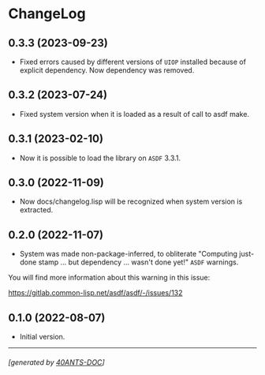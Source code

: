 <a id="x-2840ANTS-ASDF-SYSTEM-DOCS-2FCHANGELOG-3A-40CHANGELOG-2040ANTS-DOC-2FLOCATIVES-3ASECTION-29"></a>

# ChangeLog

<a id="x-2840ANTS-ASDF-SYSTEM-DOCS-2FCHANGELOG-3A-3A-7C0-2E3-2E3-7C-2040ANTS-DOC-2FLOCATIVES-3ASECTION-29"></a>

## 0.3.3 (2023-09-23)

* Fixed errors caused by different versions of `UIOP` installed because of explicit dependency. Now dependency was removed.

<a id="x-2840ANTS-ASDF-SYSTEM-DOCS-2FCHANGELOG-3A-3A-7C0-2E3-2E2-7C-2040ANTS-DOC-2FLOCATIVES-3ASECTION-29"></a>

## 0.3.2 (2023-07-24)

* Fixed system version when it is loaded as a result of call to asdf make.

<a id="x-2840ANTS-ASDF-SYSTEM-DOCS-2FCHANGELOG-3A-3A-7C0-2E3-2E1-7C-2040ANTS-DOC-2FLOCATIVES-3ASECTION-29"></a>

## 0.3.1 (2023-02-10)

* Now it is possible to load the library on `ASDF` 3.3.1.

<a id="x-2840ANTS-ASDF-SYSTEM-DOCS-2FCHANGELOG-3A-3A-7C0-2E3-2E0-7C-2040ANTS-DOC-2FLOCATIVES-3ASECTION-29"></a>

## 0.3.0 (2022-11-09)

* Now docs/changelog.lisp will be recognized when system version is extracted.

<a id="x-2840ANTS-ASDF-SYSTEM-DOCS-2FCHANGELOG-3A-3A-7C0-2E2-2E0-7C-2040ANTS-DOC-2FLOCATIVES-3ASECTION-29"></a>

## 0.2.0 (2022-11-07)

* System was made non-package-inferred, to obliterate
"Computing just-done stamp ... but dependency ... wasn't done yet!" `ASDF` warnings.

You will find more information about this warning in this issue:

https://gitlab.common-lisp.net/asdf/asdf/-/issues/132

<a id="x-2840ANTS-ASDF-SYSTEM-DOCS-2FCHANGELOG-3A-3A-7C0-2E1-2E0-7C-2040ANTS-DOC-2FLOCATIVES-3ASECTION-29"></a>

## 0.1.0 (2022-08-07)

* Initial version.


* * *
###### [generated by [40ANTS-DOC](https://40ants.com/doc/)]

